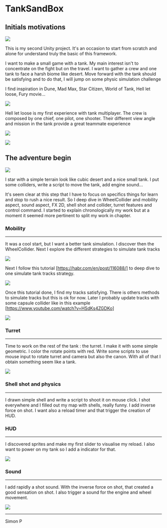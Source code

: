 # TankSandBox

## Initials motivations

![](https://github.com/haagor/TankSandBox/blob/master/img/comboIMG1.PNG)

This is my second Unity project. It's an occasion to start from scratch and alone for understand truly the basic of this framework. 

I want to make a small game with a tank. My main interest isn't to concentrate on the fight but on the travel. I want to gather a crew and one tank to face a harsh biome like desert. Move forward with the tank should be satisfying and to do that, I will jump on some physic simulation challenge

I find inspiration in Dune, Mad Max, Star Citizen, World of Tank, Hell let loose, Fury movie...

![](https://github.com/haagor/TankSandBox/blob/master/img/comboIMG2.PNG)

Hell let loose is my first experience with tank multiplayer. The crew is  composed by one chief, one pilot, one shooter. Their different view angle and mission in the tank provide a great teammate experience

![](https://github.com/haagor/TankSandBox/blob/master/img/comboPiloteView.PNG)

![](https://github.com/haagor/TankSandBox/blob/master/img/comboShooterView.PNG)

## The adventure begin

![](https://github.com/haagor/TankSandBox/blob/master/img/CaptureMoveCollider1.PNG)

I star with a simple terrain look like cubic desert and a nice small tank. I put some colliders, write a script to move the tank, add engine sound...

It's seem clear at this step that I have to focus on specifics things for learn and stop to rush a nice result. So I deep dive in WheelCollider and mobility aspect, sound aspect, FX 2D, shell shot and collider, turret features and control command. I started to explain chronologically my work but at a moment it seemed more pertinent to split my work in chapter.

### Mobility

---

It was a cool start, but I want a better tank simulation. I discover then the WheelCollider. Next I explore the different strategies to simulate tank tracks

![](https://github.com/haagor/TankSandBox/blob/master/img/CaptureWheelCollider2.PNG)

Next I follow this tutorial [https://habr.com/en/post/116088/] to deep dive to one simulate tank tracks strategy.

![](https://github.com/haagor/TankSandBox/blob/master/img/CaptureTrack1.PNG)

Once this tutorial done, I find my tracks satisfying. There is others methods to simulate tracks but this is ok for now. Later I probably update tracks with some capsule collider like in this example [https://www.youtube.com/watch?v=HSdKs4ZGDKo]

![](https://github.com/haagor/TankSandBox/blob/master/img/capsuleCollider1.PNG)

### Turret

---

Time to work on the rest of the tank : the turret. I make it with some simple geometric. I color the rotate points with red. Write some scripts to use mouse input to rotate turret and camera but also the canon. With all of that I obtain something seem like a tank.

![](https://github.com/haagor/TankSandBox/blob/master/img/turret1.PNG)

### Shell shot and physics

---

I drawn simple shell and write a script to shoot it on mouse click. I shot everywhere and I filled out my map with shells, really funny. I add inverse force on shot. I want also a reload timer and that trigger the creation of HUD.

### HUD

---

I discovered sprites and make my first slider to visualise my reload. I also want to power on my tank  so I add a indicator for that.

![](https://github.com/haagor/TankSandBox/blob/master/img/hud1.PNG)

### Sound

---

I add rapidly a shot sound. With the inverse force on shot, that created a good sensation on shot. I also trigger a sound for the engine and wheel movement.

![](https://github.com/haagor/TankSandBox/blob/master/img/tank1.PNG)



---

Simon P

